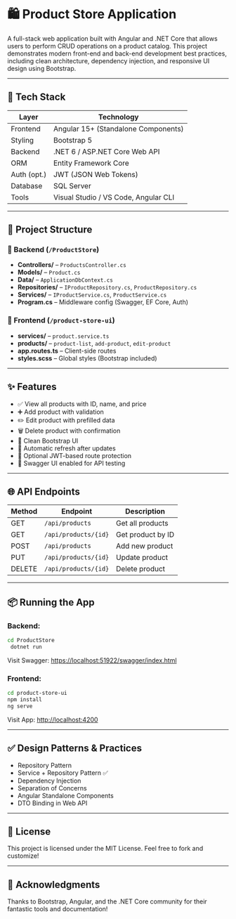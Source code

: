 # 🛍️ Product Store Application

A full-stack web application built with Angular and .NET Core that allows users to perform CRUD operations on a product catalog. This project demonstrates modern front-end and back-end development best practices, including clean architecture, dependency injection, and responsive UI design using Bootstrap.

---

## 🚀 Tech Stack

| Layer       | Technology                           |
| ----------- | ------------------------------------ |
| Frontend    | Angular 15+ (Standalone Components)  |
| Styling     | Bootstrap 5                          |
| Backend     | .NET 6 / ASP.NET Core Web API        |
| ORM         | Entity Framework Core                |
| Auth (opt.) | JWT (JSON Web Tokens)                |
| Database    | SQL Server                           |
| Tools       | Visual Studio / VS Code, Angular CLI |

---

## 📁 Project Structure

### 🔹 Backend (`/ProductStore`)

* **Controllers/** – `ProductsController.cs`
* **Models/** – `Product.cs`
* **Data/** – `ApplicationDbContext.cs`
* **Repositories/** – `IProductRepository.cs`, `ProductRepository.cs`
* **Services/** – `IProductService.cs`, `ProductService.cs`
* **Program.cs** – Middleware config (Swagger, EF Core, Auth)

### 🔹 Frontend (`/product-store-ui`)

* **services/** – `product.service.ts`
* **products/** – `product-list`, `add-product`, `edit-product`
* **app.routes.ts** – Client-side routes
* **styles.scss** – Global styles (Bootstrap included)

---

## ✨ Features

* ✅ View all products with ID, name, and price
* ➕ Add product with validation
* ✏️ Edit product with prefilled data
* 🗑️ Delete product with confirmation
* 🎨 Clean Bootstrap UI
* 🔁 Automatic refresh after updates
* 🔐 Optional JWT-based route protection
* 📜 Swagger UI enabled for API testing

---

## 🌐 API Endpoints

| Method | Endpoint             | Description       |
| ------ | -------------------- | ----------------- |
| GET    | `/api/products`      | Get all products  |
| GET    | `/api/products/{id}` | Get product by ID |
| POST   | `/api/products`      | Add new product   |
| PUT    | `/api/products/{id}` | Update product    |
| DELETE | `/api/products/{id}` | Delete product    |

---

## 📦 Running the App

### Backend:

```bash
cd ProductStore
 dotnet run
```

Visit Swagger: [https://localhost:51922/swagger/index.html](https://localhost:51922/swagger/index.html)

### Frontend:

```bash
cd product-store-ui
npm install
ng serve
```

Visit App: [http://localhost:4200](http://localhost:4200)

---

## ✅ Design Patterns & Practices

* Repository Pattern
* Service + Repository Pattern ✅
* Dependency Injection
* Separation of Concerns
* Angular Standalone Components
* DTO Binding in Web API

---


## 📄 License

This project is licensed under the MIT License. Feel free to fork and customize!

---

## 🙌 Acknowledgments

Thanks to Bootstrap, Angular, and the .NET Core community for their fantastic tools and documentation!


